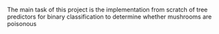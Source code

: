 The main task of this project is the implementation from scratch of tree predictors for binary classification to determine whether mushrooms are poisonous
